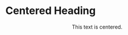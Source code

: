 <!DOCTYPE html>
<html>
<head>
  <title>Center Text Example</title>
  <style>
    .center {
      text-align: center;
    }
  </style>
</head>
<body>
  <h1>Centered Heading</h1>
  <div class="center">
    <p>This text is centered.</p>
  </div>
</body>
</html>
